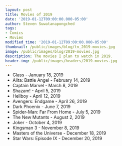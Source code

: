 ```yaml
---
layout: post
title: Movies of 2019
date: '2019-01-12T09:00:00.000-05:00'
author: Steven Suwatanapongched
tags:
- Comics
- Movies
modified_time: '2019-01-12T09:00:00.000-05:00'
thumbnail: /public/images/blog/tn_2019-movies.jpg
image: /public/images/blog/2019-movies.jpg
description: The movies I plan to watch in 2019.
header-img: /public/images/headers/2019-movies.jpg
---
```



* Glass - January 18, 2019
* Alita: Battle Angel - February 14, 2019
* Captain Marvel - March 8, 2019
* Shazam! - April 5, 2019
* Hellboy - April 12, 2019
* Avengers: Endgame - April 26, 2019
* Dark Phoenix - June 7, 2019
* Spider-Man: Far From Home - July 5, 2019
* The New Mutants - August 2, 2019
* Joker - October 4, 2019
* Kingsman 3 - November 8, 2019
* Masters of the Universe - December 18, 2019
* Star Wars: Episode IX - December 20, 2019